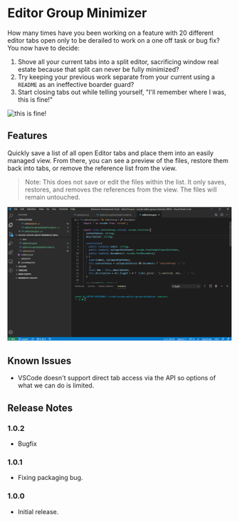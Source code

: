 # Editor Group Minimizer

How many times have you been working on a feature with 20 different editor tabs open only to be derailed to work on a one off task or bug fix? You now have to decide:

1. Shove all your current tabs into a split editor, sacrificing window real estate because that split can never be fully minimized?
2. Try keeping your previous work separate from your current using a `README` as an ineffective boarder guard?
3. Start closing tabs out while telling yourself, "I'll remember where I was, this is fine!"

![this is fine!](https://i.giphy.com/media/NTur7XlVDUdqM/giphy.webp)

## Features

Quickly save a list of all open Editor tabs and place them into an easily managed view. From there, you can see a preview of the files, restore them back into tabs, or remove the reference list from the view. 

> Note: This does not save or edit the files within the list. It only saves, restores, and removes the references from the view. The files will remain untouched.

![preview](images/preview.gif)

## Known Issues

 - VSCode doesn't support direct tab access via the API so options of what we can do is limited.

## Release Notes

### 1.0.2

- Bugfix

### 1.0.1

- Fixing packaging bug.

### 1.0.0

- Initial release.
